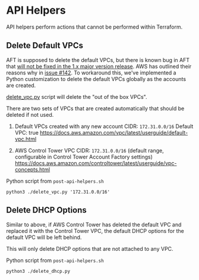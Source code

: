 # API Helpers

API helpers perform actions that cannot be performed within Terraform.

## Delete Default VPCs

AFT is supposed to delete the default VPCs, but there is known bug in AFT that [will not be fixed in the 1.x major version release](https://github.com/aws-ia/terraform-aws-control_tower_account_factory/issues/393#issuecomment-1743705097). AWS has outlined their reasons why in [issue #142](https://github.com/aws-ia/terraform-aws-control_tower_account_factory/issues/142#issuecomment-1178228741). To workaround this, we've implemented a Python customization to delete the default VPCs globally as the accounts are created.

[delete_vpc.py](./delete_vpc.py) script will delete the "out of the box VPCs".

There are two sets of VPCs that are created automatically that should be deleted if not used.

1. Default VPCs created with any new account
   CIDR: `172.31.0.0/16`
   Default VPC: true
   https://docs.aws.amazon.com/vpc/latest/userguide/default-vpc.html

2. AWS Control Tower VPC
   CIDR: `172.31.0.0/16` (default range, configurable in Control Tower Account Factory settings)
   https://docs.aws.amazon.com/controltower/latest/userguide/vpc-concepts.html

Python script from `post-api-helpers.sh`

```
python3 ./delete_vpc.py '172.31.0.0/16'
```

## Delete DHCP Options

Similar to above, if AWS Control Tower has deleted the default VPC and replaced it with the Control Tower VPC, the default DHCP options for the default VPC will be left behind.

This will only delete DHCP options that are not attached to any VPC.

Python script from `post-api-helpers.sh`

```
python3 ./delete_dhcp.py
```